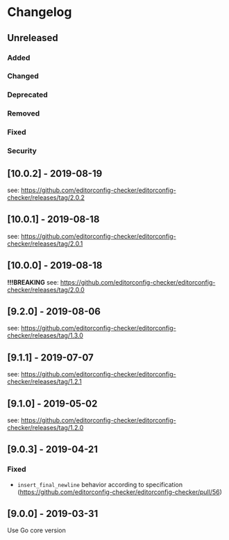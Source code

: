 # Changelog

## Unreleased
### Added
### Changed
### Deprecated
### Removed
### Fixed
### Security

## [10.0.2] - 2019-08-19
see: https://github.com/editorconfig-checker/editorconfig-checker/releases/tag/2.0.2

## [10.0.1] - 2019-08-18
see: https://github.com/editorconfig-checker/editorconfig-checker/releases/tag/2.0.1

## [10.0.0] - 2019-08-18
__!!!BREAKING__
see: https://github.com/editorconfig-checker/editorconfig-checker/releases/tag/2.0.0

## [9.2.0] - 2019-08-06
see: https://github.com/editorconfig-checker/editorconfig-checker/releases/tag/1.3.0

## [9.1.1] - 2019-07-07
see: https://github.com/editorconfig-checker/editorconfig-checker/releases/tag/1.2.1

## [9.1.0] - 2019-05-02
see: https://github.com/editorconfig-checker/editorconfig-checker/releases/tag/1.2.0

## [9.0.3] - 2019-04-21
### Fixed
* `insert_final_newline` behavior according to specification (https://github.com/editorconfig-checker/editorconfig-checker/pull/56)

## [9.0.0] - 2019-03-31
Use Go core version
